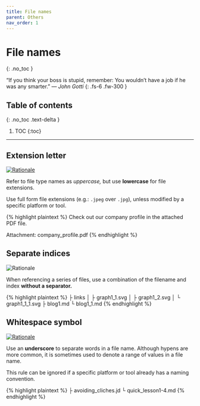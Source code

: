 ```yaml
---
title: File names
parent: Others
nav_order: 1
---
```


# File names
{: .no_toc }

&#8220;If you think your boss is stupid, remember: You wouldn&#8217;t have a job
if he was any smarter.&#8221; &mdash; *John Gotti*
{: .fs-6 .fw-300 }

## Table of contents
{: .no_toc .text-delta }

1. TOC
{:toc}

---

## Extension letter

[![Rationale](https://img.shields.io/badge/Google-Extensions-4285f4)](https://developers.google.com/style/filenames/#file-type-names)

Refer to file type names as *uppercase,* but use **lowercase** for file
extensions.

Use full form file extensions (e.g.: `.jpeg` over `.jpg`), unless modified by a
specific platform or tool.

{% highlight plaintext %}
Check out our company profile in the attached PDF file.

Attachment: company_profile.pdf
{% endhighlight %}

## Separate indices

![Rationale](https://img.shields.io/badge/Personal-gray)

When referencing a series of files, use a combination of the filename and index
**without a separator.**

{% highlight plaintext %}
├ links
│ ├ graph1_1.svg
│ ├ graph1_2.svg
│ └ graph1_1_1.svg
├ blog1.md
└ blog1_1.md
{% endhighlight %}

## Whitespace symbol

[![Rationale](https://img.shields.io/badge/Google-Filenames-4285f4)](https://developers.google.com/style/filenames/#exceptions-for-consistency)

Use an **underscore** to separate words in a file name. Although hypens are more
common, it is sometimes used to denote a range of values in a file name.

This rule can be ignored if a specific platform or tool already has a naming
convention.

{% highlight plaintext %}
├ avoiding_cliches.jd
└ quick_lesson1-4.md
{% endhighlight %}
